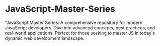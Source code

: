 # JavaScript-Master-Series
"JavaScript Master Series: A comprehensive repository for modern JavaScript developers. Dive into advanced concepts, best practices, and real-world applications. Perfect for those seeking to master JS in today's dynamic web development landscape.
